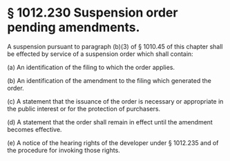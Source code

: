 # § 1012.230   Suspension order pending amendments.

A suspension pursuant to paragraph (b)(3) of § 1010.45 of this chapter shall be effected by service of a suspension order which shall contain:


(a) An identification of the filing to which the order applies.


(b) An identification of the amendment to the filing which generated the order.


(c) A statement that the issuance of the order is necessary or appropriate in the public interest or for the protection of purchasers.


(d) A statement that the order shall remain in effect until the amendment becomes effective.


(e) A notice of the hearing rights of the developer under § 1012.235 and of the procedure for invoking those rights.




